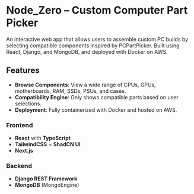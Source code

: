 # Node_Zero – Custom Computer Part Picker


An interactive web app that allows users to assemble custom PC builds by selecting compatible components inspired by PCPartPicker. Built using React, Django, and MongoDB, and deployed with Docker on AWS.

## Features

- **Browse Components**: View a wide range of CPUs, GPUs, motherboards, RAM, SSDs, PSUs, and cases.
- **Compatibility Engine**: Only shows compatible parts based on user selections.
- **Deployment**: Fully containerized with Docker and hosted on AWS.


### Frontend
- **React** with **TypeScript**
- **TailwindCSS** + **ShadCN UI**
- **Next.js**

### Backend
- **Django REST Framework**
- **MongoDB** (MongoEngine)

